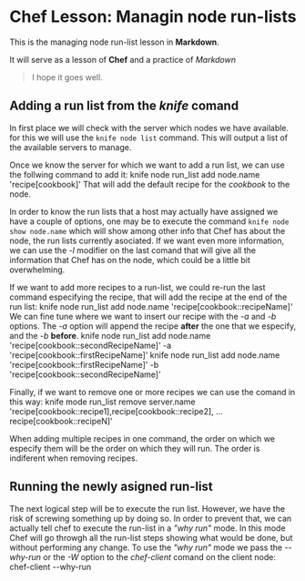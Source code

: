 # Chef Lesson: Managin node run-lists

This is the managing node run-list lesson in **Markdown**.

It will serve as a lesson of __Chef__ and a practice of _Markdown_
> I hope it goes well.

## Adding a run list from the _knife_ comand
In first place we will check with the server which nodes we have available. for this we will use the `knife node list` command. This will output a list of the available servers to manage.

Once we know the server for which we want to add a run list, we can use the follwing command to add it:
    knife node run_list add node.name 'recipe[cookbook]'
That will add the default recipe for the _cookbook_ to the node.

In order to know the run lists that a host may actually have assigned we have a couple of options, one may be to execute the command `knife node show node.name` which will show among other info that Chef has about the node, the run lists currently asociated. If we want even more information, we can use the *-l* modifier on the last comand that will give all the information that Chef has on the node, which could be a little bit overwhelming.

If we want to add more recipes to a run-list, we could re-run the last command especifying the recipe, that will add the recipe at the end of the run list:
    knife node run_list add node.name 'recipe[cookbook::recipeName]'
We can fine tune where we want to insert our recipe with the _-a_ and _-b_ options. The _-a_ option will append the recipe **after** the one that we especify, and the _-b_ **before**.
    knife node run_list add node.name 'recipe[cookbook::secondRecipeName]' -a 'recipe[cookbook::firstRecipeName]'
    knife node run_list add node.name 'recipe[cookbook::firstRecipeName]' -b 'recipe[cookbook::secondRecipeName]'

Finally, if we want to remove one or more recipes we can use the comand in this way:
    knife mode run_list remove server.name 'recipe[cookbook::recipe1],recipe[cookbook::recipe2], ... recipe[cookbook::recipeN]'

When adding multiple recipes in one command, the order on which we especify them will be the order on which they will run. The order is indiferent when removing recipes.

## Running the newly asigned run-list
The next logical step will be to execute the run list. However, we have the risk of screwing something up by doing so. In order to prevent that, we can actually tell chef to execute the run-list in a _"why run"_ mode. In this mode Chef will go throwgh all the run-list steps showing what would be done, but without performing any change. To use the _"why run"_ mode we pass the _--why-run_ or the _-W_ option to the _chef-client_ comand on the client node:
    chef-client --why-run 
